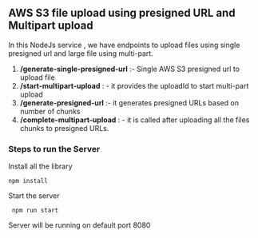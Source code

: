 ## AWS S3 file upload using presigned URL and Multipart upload

In this NodeJs service , we have endpoints to upload files using single presigned url and large file using multi-part.

1. **/generate-single-presigned-url** :- Single AWS S3 presigned url to upload file
2. **/start-multipart-upload** : - it provides the uploadId to start multi-part upload
3. **/generate-presigned-url** :- it generates presigned URLs based on number of chunks
4. **/complete-multipart-upload** : - it is called after uploading all the files chunks to presigned URLs. 

### Steps to run the Server

Install all the library

``` npm install ```

Start the server

``` npm run start```

Server will be running on default port 8080
